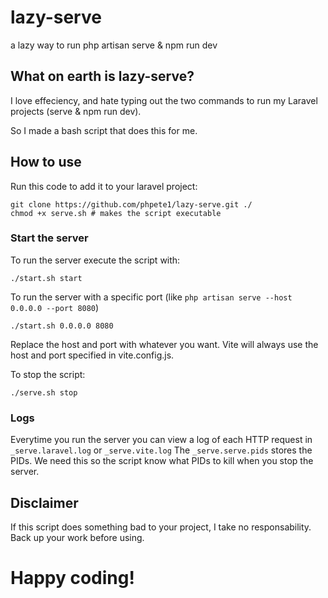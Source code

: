 # lazy-serve
a lazy way to run php artisan serve &amp; npm run dev

## What on earth is lazy-serve?
I love effeciency, and hate typing out the two commands to run my Laravel projects (serve & npm run dev).

So I made a bash script that does this for me.

## How to use
Run this code to add it to your laravel project:
```
git clone https://github.com/phpete1/lazy-serve.git ./
chmod +x serve.sh # makes the script executable
```

### Start the server
To run the server execute the script with:

```
./start.sh start
```

To run the server with a specific port (like `php artisan serve --host 0.0.0.0 --port 8080`)
```
./start.sh 0.0.0.0 8080
```
Replace the host and port with whatever you want.
Vite will always use the host and port specified in vite.config.js.

To stop the script:
```
./serve.sh stop
```
### Logs
Everytime you run the server you can view a log of each HTTP request in `_serve.laravel.log` or `_serve.vite.log`
The `_serve.serve.pids` stores the PIDs. We need this so the script know what PIDs to kill when you stop the server.

## Disclaimer
If this script does something bad to your project, I take no responsability. Back up your work before using.

# Happy coding!
